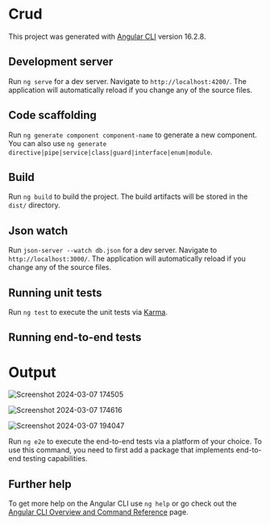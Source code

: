 # Crud

This project was generated with [Angular CLI](https://github.com/angular/angular-cli) version 16.2.8.

## Development server

Run `ng serve` for a dev server. Navigate to `http://localhost:4200/`. The application will automatically reload if you change any of the source files.

## Code scaffolding

Run `ng generate component component-name` to generate a new component. You can also use `ng generate directive|pipe|service|class|guard|interface|enum|module`.

## Build

Run `ng build` to build the project. The build artifacts will be stored in the `dist/` directory.

## Json watch

Run `json-server --watch db.json` for a dev server. Navigate to `http://localhost:3000/`. The application will automatically reload if you change any of the source files.


## Running unit tests

Run `ng test` to execute the unit tests via [Karma](https://karma-runner.github.io).

## Running end-to-end tests
# Output
![Screenshot 2024-03-07 174505](https://github.com/krishna-dattu/Book-Catalog-Management-System/assets/132872315/6ba6e4f9-5c51-4123-abff-57c02dd7f09b)

![Screenshot 2024-03-07 174616](https://github.com/krishna-dattu/Book-Catalog-Management-System/assets/132872315/3a53c2ef-5f59-4506-90c4-6edbb98b0a2a)

![Screenshot 2024-03-07 194047](https://github.com/krishna-dattu/Book-Catalog-Management-System/assets/132872315/d95f5cee-409b-4e3c-9a94-99f1fe89b24e)



Run `ng e2e` to execute the end-to-end tests via a platform of your choice. To use this command, you need to first add a package that implements end-to-end testing capabilities.

## Further help

To get more help on the Angular CLI use `ng help` or go check out the [Angular CLI Overview and Command Reference](https://angular.io/cli) page.
